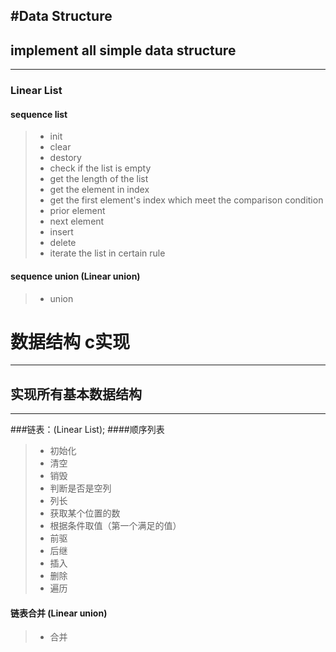 
#Data Structure
--------
implement all simple data structure
--
----
### Linear List
#### sequence list
> * init
> * clear
> * destory
> * check if the list is empty
> * get the length of the list
> * get the element in index
> * get the first element's index which meet the comparison condition
> * prior element
> * next element
> * insert
> * delete
> * iterate the list in certain rule

#### sequence union (Linear union)
> * union

# 数据结构 c实现

------
实现所有基本数据结构
--
----
###链表：(Linear List);
####顺序列表
> * 初始化
> * 清空
> * 销毁
> * 判断是否是空列
> * 列长
> * 获取某个位置的数
> * 根据条件取值（第一个满足的值）
> * 前驱
> * 后继
> * 插入
> * 删除
> * 遍历

#### 链表合并 (Linear union)
> * 合并